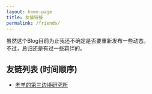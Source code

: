 ```yaml
---
layout: home-page
title: 友情链接
permalink: /friends/
---
```


虽然这个Blog目前为止我还不确定是否要重新发布一些动态。  
不过，总归还是有过一些羁绊的。

## 友链列表 (时间顺序)

* [老羊的第三边境研究所](https://szhshp.org/)
